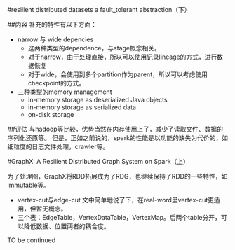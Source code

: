 #resilient distributed datasets a fault_tolerant abstraction（下）

##内容
补充的特性有以下方面：
* narrow 与 wide depencies
  * 这两种类型的dependence，与stage概念相关。
  * 对于narrow，由于处理直接，所以可以使用记录lineage的方式，进行数据恢复
  * 对于wide，会使用到多个partition作为parent，所以可以考虑使用checkpoint的方式。
* 三种类型的memory management
  * in-memory storage as deserialized Java objects
  * in-memory storage as serialized data
  * on-disk storage

##评估
与hadoop等比较，优势当然在内存使用上了，减少了读取文件、数据的序列化还原等。
但是，正如之前说的，spark的性能是以功能的缺失为代价的，如细粒度的日志文件处理，crawler等。

#GraphX: A Resilient Distributed Graph System on Spark（上）

为了处理图，GraphX将RDD拓展成为了RDG，也继续保持了RDD的一些特性，如immutable等。
* vertex-cut与edge-cut
  文中简单地说了下，在real-word里vertex-cut更适用，但暂无概念。
* 三个表：EdgeTable，VertexDataTable，VertexMap。后两个table分开，可以降低数据、位置两者的耦合度。

TO be continued



